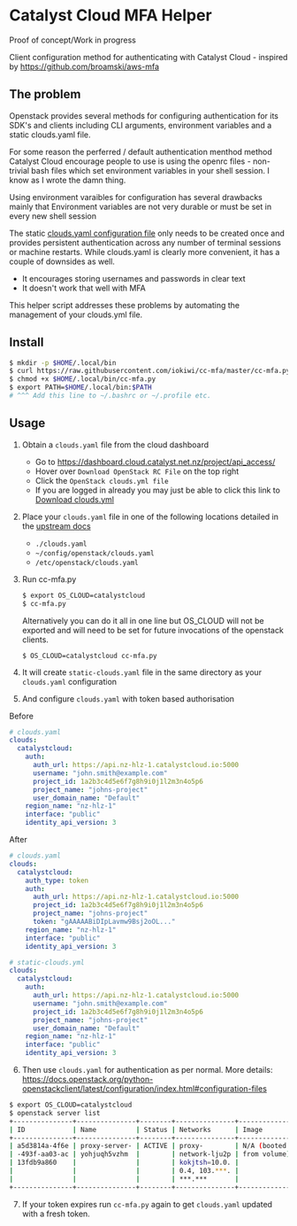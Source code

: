 # Catalyst Cloud MFA Helper

Proof of concept/Work in progress

Client configuration method for authenticating with Catalyst Cloud - inspired by https://github.com/broamski/aws-mfa

## The problem

Openstack provides several methods for configuring authentication for its SDK's and clients including CLI arguments, environment variables and a static clouds.yaml file.

For some reason the perferred / default authentication menthod method Catalyst Cloud encourage people to use is using the openrc files - non-trivial bash files which set environment variables in your shell session. I know as I wrote the damn thing.

Using environment varaibles for configuration has several drawbacks mainly that Environment variables 
are not very durable or must be set in every new shell session

The static [clouds.yaml configuration file](https://docs.openstack.org/python-openstackclient/latest/configuration/index.html#configuration-files) only needs to be created once and provides persistent authentication across any number of terminal sessions or machine restarts. While clouds.yaml is clearly more convenient, it has a couple of downsides as well.

* It encourages storing usernames and passwords in clear text
* It doesn't work that well with MFA

This helper script addresses these problems by automating the management of your clouds.yml file.

## Install

```bash
$ mkdir -p $HOME/.local/bin
$ curl https://raw.githubusercontent.com/iokiwi/cc-mfa/master/cc-mfa.py -o $HOME/.local/bin/cc-mfa.py
$ chmod +x $HOME/.local/bin/cc-mfa.py
$ export PATH=$HOME/.local/bin:$PATH
# ^^^ Add this line to ~/.bashrc or ~/.profile etc.
```

## Usage

1. Obtain a `clouds.yaml` file from the cloud dashboard
    * Go to https://dashboard.cloud.catalyst.net.nz/project/api_access/
    *  Hover over `Download OpenStack RC File` on the top right
    * Click the `OpenStack clouds.yml file`
    * If you are logged in already you may just be able to click this link to [Download clouds.yml](https://dashboard.cloud.catalyst.net.nz/project/api_access/clouds.yaml/)

2. Place your `clouds.yaml` file in one of the following locations detailed in the [upstream docs](https://docs.openstack.org/python-openstackclient/latest/cli/man/openstack.html#config-files)
    * `./clouds.yaml`
    * `~/config/openstack/clouds.yaml`
    * `/etc/openstack/clouds.yaml`

3. Run cc-mfa.py

    ```bash
    $ export OS_CLOUD=catalystcloud
    $ cc-mfa.py
    ```

    Alternatively you can do it all in one line but OS_CLOUD will not be exported and will need to be set for future invocations of the openstack clients.

    ``` 
    $ OS_CLOUD=catalystcloud cc-mfa.py
    ```

4. It will create `static-clouds.yaml` file in the same directory as your `clouds.yaml` configuration
5. And configure `clouds.yaml` with token based authorisation

Before

```yml
# clouds.yaml
clouds:
  catalystcloud:
    auth:
      auth_url: https://api.nz-hlz-1.catalystcloud.io:5000
      username: "john.smith@example.com"
      project_id: 1a2b3c4d5e6f7g8h9i0j1l2m3n4o5p6
      project_name: "johns-project"
      user_domain_name: "Default"
    region_name: "nz-hlz-1"
    interface: "public"
    identity_api_version: 3
```

After

```yml
# clouds.yaml
clouds:
  catalystcloud:
    auth_type: token
    auth:
      auth_url: https://api.nz-hlz-1.catalystcloud.io:5000
      project_id: 1a2b3c4d5e6f7g8h9i0j1l2m3n4o5p6
      project_name: "johns-project"
      token: "gAAAAABiDIpLavmw9Bsj2oOL..."
    region_name: "nz-hlz-1"
    interface: "public"
    identity_api_version: 3
```

```yml
# static-clouds.yml
clouds:
  catalystcloud:
    auth:
      auth_url: https://api.nz-hlz-1.catalystcloud.io:5000
      username: "john.smith@example.com"
      project_id: 1a2b3c4d5e6f7g8h9i0j1l2m3n4o5p6
      project_name: "johns-project"
      user_domain_name: "Default"
    region_name: "nz-hlz-1"
    interface: "public"
    identity_api_version: 3
```

6. Then use `clouds.yaml` for authentication as per normal. More details: https://docs.openstack.org/python-openstackclient/latest/configuration/index.html#configuration-files

```bash
$ export OS_CLOUD=catalystcloud
$ openstack server list
+---------------+---------------+--------+---------------+---------------+---------+
| ID            | Name          | Status | Networks      | Image         | Flavor  |
+---------------+---------------+--------+---------------+---------------+---------+
| a5d3814a-4f6e | proxy-server- | ACTIVE | proxy-        | N/A (booted   | c1.c1r1 |
| -493f-aa03-ac | yohjuqh5vzhm  |        | network-lju2p | from volume)  |         |
| 13fdb9a860    |               |        | kokjtsh=10.0. |               |         |
|               |               |        | 0.4, 103.***. |               |         |
|               |               |        | ***.***       |               |         |
+---------------+---------------+--------+---------------+---------------+---------+
```

7. If your token expires run `cc-mfa.py` again to get `clouds.yaml` updated with a fresh token.